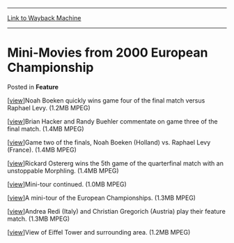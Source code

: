 
---
[Link to Wayback Machine](https://web.archive.org/web/20211130104347/https://magic.wizards.com/en/articles/archive/feature/mini-movies-2000-european-championship-2000-01-01)

[_metadata_:wayback_url]:- "https://magic.wizards.com/en/articles/archive/feature/mini-movies-2000-european-championship-2000-01-01"
[_metadata_:wayback_raw_url]:- "https://web.archive.org/web/20211130104347id_/https://magic.wizards.com/en/articles/archive/feature/mini-movies-2000-european-championship-2000-01-01"
[_metadata_:wayback_capture_timestamp]:- "2021-11-30 10:43:47+00:00"
[_metadata_:publish_date]:- "2000-01-01"
[_metadata_:description]:- "[view]Noah Boeken quickly wins game four of the final match versus Raphael Levy. (1.2MB MPEG) [view]Brian Hacker and Randy Buehler commentate on game three of the final match. (1.4MB MPEG) [view]Game two of the finals, Noah Boeken (Holland) vs. Raphael Levy (France). (1.4MB MPEG) [view]Rickard Ostererg wins the 5th game of the quarterfinal match with an unstoppable Morphling."
[_metadata_:generator]:- "Drupal 7 (http://drupal.org)"
---


Mini-Movies from 2000 European Championship
===========================================



 Posted in **Feature**












[[view](http://magic.wizards.com/sites/mtg/files/image_legacy_migration/sideboard/EURO00/images/Movie8.mpg "Noah Boeken quickly wins game four of the final match versus Raphael Levy.  (1.2MB MPEG)")]Noah Boeken quickly wins game four of the final match versus Raphael Levy. (1.2MB MPEG)


[[view](http://magic.wizards.com/sites/mtg/files/image_legacy_migration/sideboard/EURO00/images/Movie7.mpg "Brian Hacker and Randy Buehler commentate on game three of the final match.  (1.4MB MPEG)")]Brian Hacker and Randy Buehler commentate on game three of the final match. (1.4MB MPEG)


[[view](http://magic.wizards.com/sites/mtg/files/image_legacy_migration/sideboard/EURO00/images/Movie6.mpg "Game two of the finals, Noah Boeken (Holland) vs. Raphael Levy (France).  (1.4MB MPEG)")]Game two of the finals, Noah Boeken (Holland) vs. Raphael Levy (France). (1.4MB MPEG)


[[view](http://magic.wizards.com/sites/mtg/files/image_legacy_migration/sideboard/EURO00/images/Movie5.mpg "Rickard Ostererg wins the 5th game of the quarterfinal match with an unstoppable Morphling. (1.4MB MPEG)")]Rickard Ostererg wins the 5th game of the quarterfinal match with an unstoppable Morphling. (1.4MB MPEG)


[[view](http://magic.wizards.com/sites/mtg/files/image_legacy_migration/sideboard/EURO00/images/Movie4.mpg "Mini-tour continued. (1.0MB MPEG)")]Mini-tour continued. (1.0MB MPEG)


[[view](http://magic.wizards.com/sites/mtg/files/image_legacy_migration/sideboard/EURO00/images/Movie3.mpg "A mini-tour of the European Championships. (1.3MB MPEG)")]A mini-tour of the European Championships. (1.3MB MPEG)


[[view](http://magic.wizards.com/sites/mtg/files/image_legacy_migration/sideboard/EURO00/images/Movie2.mpg "Andrea Redi (Italy) and Christian Gregorich (Austria) play their feature match. (1.3MB MPEG)")]Andrea Redi (Italy) and Christian Gregorich (Austria) play their feature match. (1.3MB MPEG)


[[view](http://magic.wizards.com/sites/mtg/files/image_legacy_migration/sideboard/EURO00/images/Movie1.mpg "View of Eiffel Tower and surrounding area. (1.2MB MPEG)")]View of Eiffel Tower and surrounding area. (1.2MB MPEG)









